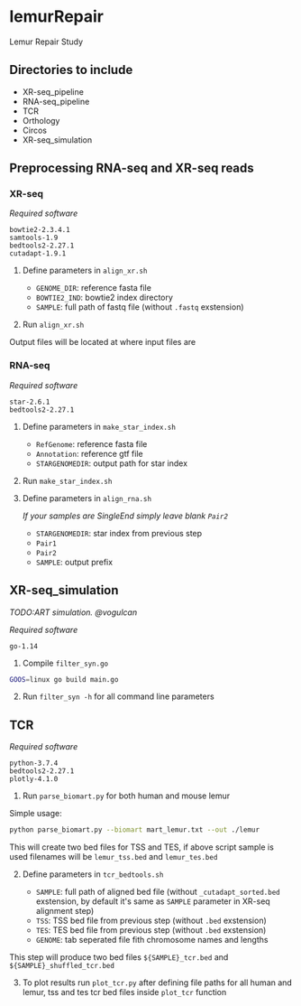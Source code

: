 # lemurRepair
Lemur Repair Study


## Directories to include

* XR-seq_pipeline
* RNA-seq_pipeline
* TCR
* Orthology
* Circos
* XR-seq_simulation


## Preprocessing RNA-seq and XR-seq reads

### XR-seq

*Required software*

    bowtie2-2.3.4.1
    samtools-1.9
    bedtools2-2.27.1
    cutadapt-1.9.1

1. Define parameters in `align_xr.sh`

    - `GENOME_DIR`: reference fasta file
    - `BOWTIE2_IND`: bowtie2 index directory
    - `SAMPLE`: full path of fastq file (without `.fastq` exstension)

2. Run `align_xr.sh`

Output files will be located at where input files are

### RNA-seq

*Required software*

    star-2.6.1
    bedtools2-2.27.1

1. Define parameters in `make_star_index.sh`

    - `RefGenome`: reference fasta file
    - `Annotation`: reference gtf file
    - `STARGENOMEDIR`: output path for star index

2. Run `make_star_index.sh`

3. Define parameters in `align_rna.sh`

    *If your samples are SingleEnd simply leave blank `Pair2`*

    - `STARGENOMEDIR`: star index from previous step
    - `Pair1`
    - `Pair2`
    - `SAMPLE`: output prefix

## XR-seq_simulation

*TODO:ART simulation. @vogulcan*

*Required software*

    go-1.14

1. Compile `filter_syn.go`

```bash
GOOS=linux go build main.go
```

2. Run `filter_syn -h` for all command line parameters

## TCR

*Required software*

    python-3.7.4
    bedtools2-2.27.1
    plotly-4.1.0

1. Run `parse_biomart.py` for both human and mouse lemur

Simple usage:
```bash
python parse_biomart.py --biomart mart_lemur.txt --out ./lemur
```

This will create two bed files for TSS and TES, if above script sample is used filenames will be `lemur_tss.bed` and `lemur_tes.bed`

2. Define parameters in `tcr_bedtools.sh`

    - `SAMPLE`: full path of aligned bed file (without `_cutadapt_sorted.bed` exstension, by default it's same as `SAMPLE` parameter in XR-seq alignment step)
    - `TSS`: TSS bed file from previous step (without `.bed` exstension)
    - `TES`: TES bed file from previous step (without `.bed` exstension)
    - `GENOME`: tab seperated file fith chromosome names and lengths

This step will produce two bed files `${SAMPLE}_tcr.bed` and `${SAMPLE}_shuffled_tcr.bed`

3. To plot results run `plot_tcr.py` after defining file paths for all human and lemur, tss and tes tcr bed files inside `plot_tcr` function